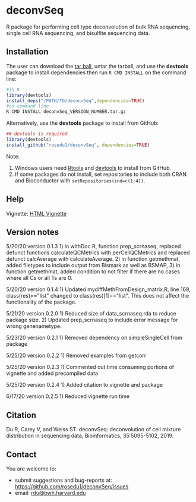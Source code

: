 # deconvSeq

R package for performing cell type deconvolution of bulk RNA sequencing, single cell RNA sequencing, and bisulfite sequencing data.

## Installation

The user can download the [tar ball](https://github.com/rosedu1/deconvSeq/tree/master/tarball/current/), untar the tarball, and use the **devtools** package to install dependencies then run `R CMD INSTALL` on the command line:

```r
#in R
library(devtools)
install_deps("/PATH/TO/deconvSeq",dependencies=TRUE)
#on command line
R CMD INSTALL deconvSeq_VERSION_NUMBER.tar.gz
```

Alternatively, use the **devtools** package to install from GitHub:

```r
## devtools is required
library(devtools)
install_github("rosedu1/deconvSeq", dependencies=TRUE)
```

Note: 
1) Windows users need [Rtools](https://cran.r-project.org/bin/windows/Rtools/) and [devtools](https://CRAN.R-project.org/package=devtools) to install from GitHub.
2) If some packages do not install, set repositories to include both CRAN and Bioconductor with `setRepositories(ind=c(1:4))`.


## Help

Vignette: [HTML Vignette](https://rosedu1.github.io/deconvSeq_vignette.html)

## Version notes
5/20/20 version 0.1.3 1) in withDoc.R, function prep_scrnaseq, replaced defunct functions calculateQCMetrics with perCellQCMetrics and replaced defunct calcAverage with calculateAverage. 2) in function getmethmat, added filetypes to include output from Bismark as well as BSMAP, 3) in function getmethmat, added condition to not filter if there are no cases where all Cs or all Ts are 0.

5/20/20 version 0.1.4 1) Updated mydiffMethFromDesign_matrix.R, line 169, class(res)=="list" changed to class(res)[1]=="list". This does not affect the functionality of the package.

5/21/20 version 0.2.0 1) Reduced size of data_scrnaseq.rda to reduce package size. 2) Updated prep_scrnaseq to include error message for wrong genenametype.

5/23/20 version 0.2.1 1) Removed dependency on simpleSingleCell from package

5/25/20 version 0.2.2 1) Removed examples from getcorr

5/25/20 version 0.2.3 1) Commented out time consuming portions of vignette and added precompiled data

5/25/20 version 0.2.4 1) Added citation to vignette and package

6/17/20 version 0.2.5 1) Reduced vignette run time


## Citation
Du R, Carey V, and Weiss ST. deconvSeq: deconvolution of cell mixture distribution in sequencing data, Bioinformatics, 35:5095-5102, 2019.

## Contact

You are welcome to:
* submit suggestions and bug-reports at: <https://github.com/rosedu1/deconvSeq/issues>
* email: <rdu@bwh.harvard.edu>
